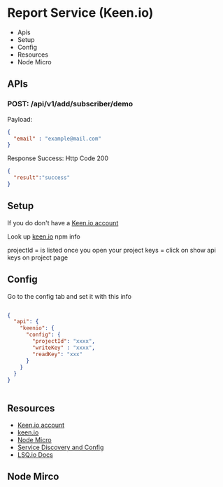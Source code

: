 Report Service (Keen.io)
===

- Apis
- Setup
- Config
- Resources
- Node Micro


APIs
---

### POST: /api/v1/add/subscriber/demo

Payload:
```json
{
  "email" : "example@mail.com"
}
```

Response Success:
Http Code 200
```json
{
  "result":"success"
}
```

Setup
---

If you do don't have a [Keen.io account](https://keen.io)


Look up [keen.io](https://www.npmjs.com/package/keen.io) npm info

projectId = is listed once you open your project
keys = click on show api keys on project page

Config
---

Go to the config tab and set it with this info 

```json

{
  "api": {
    "keenio": {
      "config": {
        "projectId": "xxxx",
        "writeKey" : "xxxx",
        "readKey": "xxx"
      }
    }
  }
}



```

Resources
---
- [Keen.io account](https://keen.io)
- [keen.io](https://www.npmjs.com/package/keen.io)
- [Node Micro](https://github.com/lsqio/node-micro)
- [Service Discovery and Config](https://github.com/lsqio/lsq)
- [LSQ.io Docs](https://github.com/lsqio/docs)


Node Mirco
---


